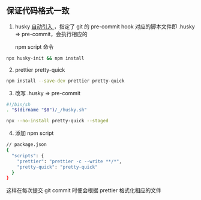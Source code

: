 ## 保证代码格式一致

1. husky [自动引入 ](https://typicode.github.io/husky/#/?id=automatic-recommended)，指定了 git 的 pre-commit hook 对应的脚本文件即 .husky => pre-commit，会执行相应的

   npm script 命令<br />

```bash
npx husky-init && npm install
```

2. prettier pretty-quick

```bash
npm install --save-dev prettier pretty-quick
```

3. 改写 .husky => pre-commit

```bash
#!/bin/sh
. "$(dirname "$0")/_/husky.sh"

npx --no-install pretty-quick --staged
```

4. 添加 npm script

```bash
// package.json
{
  "scripts": {
    "prettier": "prettier -c --write **/*",
    "pretty-quick": "pretty-quick"
  }
}
```

这样在每次提交 git commit 时便会根据 prettier 格式化相应的文件
